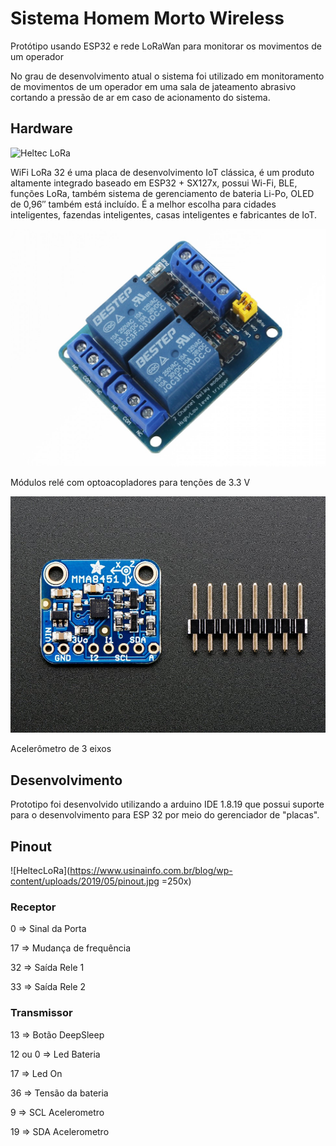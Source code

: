 # Sistema Homem Morto Wireless  


Protótipo usando ESP32 e rede LoRaWan para monitorar os movimentos de um operador  

No grau de desenvolvimento atual o sistema foi utilizado em 
monitoramento de movimentos de um operador em uma sala de jateamento abrasivo cortando a pressão de ar em caso de acionamento do sistema.

## Hardware

![Heltec LoRa](https://heltec.org/wp-content/uploads/2020/04/SAM_0748_800X800.png)

WiFi LoRa 32 é uma placa de desenvolvimento IoT clássica, é um produto altamente integrado baseado em ESP32 + SX127x, possui Wi-Fi, BLE, funções LoRa, também sistema de gerenciamento de bateria Li-Po, OLED de 0,96″ também está incluído. É a melhor escolha para cidades inteligentes, fazendas inteligentes, casas inteligentes e fabricantes de IoT.

![rele optoacoplador](./imagens/modulo-rele-3v-10a-2-canais-com-optoacopladores-para-esp32.jpg)

Módulos relé com optoacopladores para tenções de 3.3 V

![MMA8453](./imagens/mma8453.jpg)

Acelerômetro de 3 eixos 

## Desenvolvimento 

Prototipo foi desenvolvido utilizando a arduino IDE 1.8.19 que possui suporte para o desenvolvimento para ESP 32 
por meio do gerenciador de "placas".

## Pinout 

![HeltecLoRa](https://www.usinainfo.com.br/blog/wp-content/uploads/2019/05/pinout.jpg =250x)

### Receptor 

 0  => Sinal da Porta 
 
 17 => Mudança de frequência
 
 32 => Saída Rele 1 
 
 33 => Saída Rele 2
 


### Transmissor 

13 => Botão DeepSleep

12 ou 0 => Led Bateria

17 => Led On

36 => Tensão da bateria

9 => SCL Acelerometro 

19 => SDA Acelerometro

